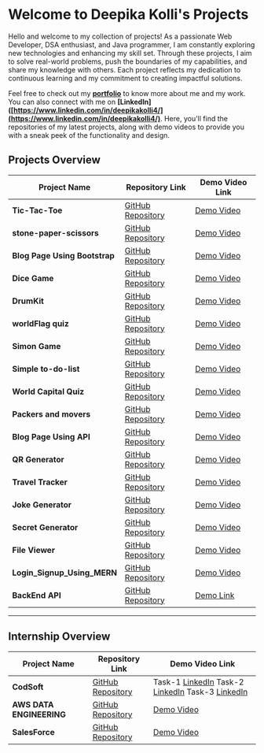 # Welcome to Deepika Kolli's Projects

Hello and welcome to my collection of projects! As a passionate Web Developer, DSA enthusiast, and Java programmer, I am constantly exploring new technologies and enhancing my skill set. Through these projects, I aim to solve real-world problems, push the boundaries of my capabilities, and share my knowledge with others. Each project reflects my dedication to continuous learning and my commitment to creating impactful solutions.

Feel free to check out my **[portfolio](https://deepikakolli4.github.io/DeepikaKolli/)** to know more about me and my work. You can also connect with me on **[LinkedIn]([https://www.linkedin.com/in/deepikakolli4/](https://www.linkedin.com/in/deepikakolli4/)**. Here, you'll find the repositories of my latest projects, along with demo videos to provide you with a sneak peek of the functionality and design.

## Projects Overview

| Project Name                         | Repository Link                                                    | Demo Video Link                                                                                                                                             |
| ------------------------------------ | ------------------------------------------------------------------ | ---------------------------------------------------------------------------------------------------------------------------------------------------------- |
| **Tic-Tac-Toe**                      | [GitHub Repository](https://github.com/Deepikakolli4/TIC-TAC-TOE)   | [Demo Video](https://drive.google.com/file/d/1uwCCQyM29YIiVt5KjmLXawZwDJqcZoeZ/view?usp=sharing)                                                          |
| **stone-paper-scissors**             | [GitHub Repository](https://github.com/Deepikakolli4/Stone-Paper-Scissors) | [Demo Video](https://drive.google.com/file/d/1l03-jNTvnugS6iJnaOSNroD7JkOrEXT_/view?usp=sharing)                                                          |
| **Blog Page Using Bootstrap**       | [GitHub Repository](https://github.com/Deepikakolli4/BlogPage)     | [Demo Video](https://drive.google.com/file/d/1uWwItPAeT_cSCczysU4T1eT18mxOkmcS/view?usp=sharing)                                                          |
| **Dice Game**                        | [GitHub Repository](https://github.com/Deepikakolli4/dicegame)     | [Demo Video](https://drive.google.com/file/d/1yH2wdRcbIg3JtZKFJDi3qhuls5H5PLef/view?usp=sharing)                                                           |
| **DrumKit**                          | [GitHub Repository](https://github.com/Deepikakolli4/drumsticks)   | [Demo Video](https://drive.google.com/file/d/1xuvlvnIaKZl8_053p7dZcFYPe_8a_PJ9/view?usp=sharing)                                                          |
| **worldFlag quiz**                   | [GitHub Repository](https://github.com/Deepikakolli4/IdentifyTheCountryByFlag) | [Demo Video](https://drive.google.com/file/d/1NNPM-4yX8hZvZnjVxAkSQrG9hvmEqYvN/view?usp=sharing)                                                          |
| **Simon Game**                       | [GitHub Repository](https://github.com/Deepikakolli4/simongame)    | [Demo Video](https://drive.google.com/file/d/1N4dmx1DnYwxmb4ZM-c9Zo6l93u1NMmSu/view?usp=sharing)                                                          |
| **Simple to-do-list**                | [GitHub Repository](https://github.com/Deepikakolli4/todolistsimple) | [Demo Video](https://drive.google.com/file/d/1zPbbtOC1FGqgupvCpR5_56rlxOIX8r__/view?usp=sharing)                                                          |
| **World Capital Quiz**               | [GitHub Repository](https://github.com/Deepikakolli4/todolistsimple) | [Demo Video](https://drive.google.com/file/d/1JDcj07r8vfay0VaFUYR0rwtQ1vV6K1vP/view?usp=sharing)                                                          |
| **Packers and movers**              | [GitHub Repository](https://github.com/Deepikakolli4/WebPage)      | [Demo Video](https://drive.google.com/file/d/17KLwc2aKHtcZlYe83HWIrIX9pGk0wdSR/view?usp=sharing)                                                          |
| **Blog Page Using API**             | [GitHub Repository](https://github.com/Deepikakolli4/BlogAPI)     | [Demo Video](https://drive.google.com/file/d/1UFSwK6__LX5_4uF7kHtAe8h9MFoMhcz_/view?usp=sharing)                                                          |
| **QR Generator**                    | [GitHub Repository](https://github.com/Deepikakolli4/QrGenerator) | [Demo Video](https://drive.google.com/file/d/1oV9kCsyuxzOHCk3ppDGv9K1W0A-29S6l/view?usp=sharing)                                                          |
| **Travel Tracker**                  | [GitHub Repository](https://github.com/Deepikakolli4/Travel_Tracker) | [Demo Video](https://drive.google.com/file/d/1B2mgD4l6Iw00nFGK4mwLwTaPLg1zNcde/view?usp=sharing)                                                          |
| **Joke Generator**                  | [GitHub Repository](https://github.com/Deepikakolli4/JokeAPI)     | [Demo Video](https://drive.google.com/file/d/1QIDhbc-AJNsHyX3sVm9AUPkcMmChWQxg/view?usp=sharing)                                                          |
| **Secret Generator**                | [GitHub Repository](https://github.com/Deepikakolli4/secret_generator) | [Demo Video](https://drive.google.com/file/d/1vsfzp2-lLcdb0jix3dBsVaHc8GVY0aiy/view?usp=sharing)                                                          |
| **File Viewer**                     | [GitHub Repository](https://github.com/Deepikakolli4/File_Viewer) | [Demo Video](https://drive.google.com/file/d/1hTu3h1wuo9MztpNZwVzLTW9vDHAy7hp2/view?usp=sharing)                                                          |
| **Login_Signup_Using_MERN**         | [GitHub Repository](https://github.com/Deepikakolli4/Login_SignUp) | [Demo Video](https://drive.google.com/file/d/1AxPUAlwnm4gxPib-jzmf0WOlSAU4q033/view?usp=sharing)                                                          |
| **BackEnd API**                     | [GitHub Repository](https://github.com/Deepikakolli4/backend-practise) | [Demo Link](https://backend-r55ekcmst-kollideepikas-projects.vercel.app/)                                                                                 |

---

## Internship Overview 

| Project Name                         | Repository Link                                                    | Demo Video Link                                                                                                                                             |
| ------------------------------------ | ------------------------------------------------------------------ | ---------------------------------------------------------------------------------------------------------------------------------------------------------- |
| **CodSoft**                          | [GitHub Repository](https://github.com/Deepikakolli4/CODSOFT)       | Task-1 [LinkedIn](https://www.linkedin.com/posts/deepikakolli4_codsoft-activity-7183483432738414593-b9Jr?utm_source=share&utm_medium=member_desktop)  Task-2 [LinkedIn](https://www.linkedin.com/posts/deepikakolli4_codsoft-internship-webdevelopment-activity-7183487880328101888-sv5p?utm_source=share&utm_medium=member_desktop) Task-3 [LinkedIn](https://www.linkedin.com/posts/deepikakolli4_codsoft-internship-webdevelopment-activity-7183488708803747841-Zr14?utm_source=share&utm_medium=member_desktop) |
| **AWS DATA ENGINEERING**            | [GitHub Repository](https://drive.google.com/file/d/1YMF5AUloP0wF7o8Sx5jRiAIJFmyA-6Nm/view?usp=sharing) | [Demo Video](https://drive.google.com/file/d/1M29APCwTfEN8xmDq4wokzzdBAaZVPgbY/view?usp=sharing) |
| **SalesForce**                       | [GitHub Repository](https://github.com/Deepikakolli4/SalesForce)   | [Demo Video](https://drive.google.com/file/d/1C8pEAIZY2NrRqmvoJWRdhqEYvAai78ne/view?usp=sharing) |
